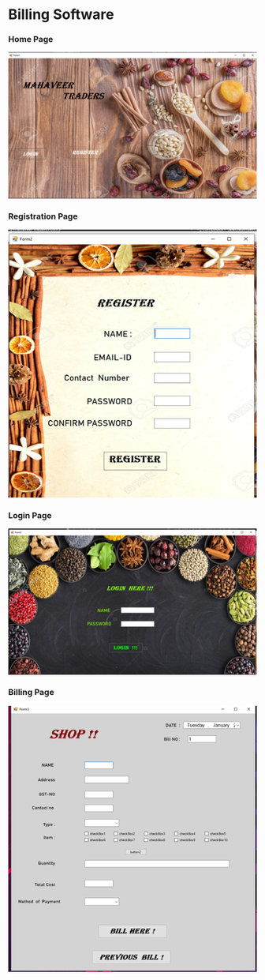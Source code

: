 # Billing Software 

### Home Page
![main](Home.png)


### Registration Page
![Registration Page](Registration.png)

### Login Page
![Login page](Login.png)

### Billing Page
![Billing Page](Shop.png)


